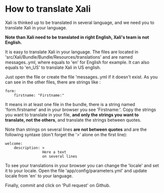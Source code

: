 # How to translate Xali

Xali is thinked up to be translated in several language, and we
need you to translate Xali in your language.

**Note than Xali need to be translated in right English, Xali's team
is not English.**

It is easy to translate Xali in your language. The files are
located in 'src/Xali/Bundle/<sth>Bundle/Resources/translations'
and are named messages.<language>.yml, where <language> equals
to 'en' for English for example. It can also equals to 'en_US'
to translate Xali in US english.

Just open the file or create the file 'messages.<language>.yml if
it doesn't exist. As you can see in the other files, there are
strings like :

    form:
        firstname: "Firstname:"

It means in at least one file in the bundle, there is a
string named 'form.firstname' and in your browser you see
'Firstname:'.
Copy the strings you want to translate in your file, **and only
the strings you want to translate, not the others**, and translate the
strings between quotes.

Note than strings on several lines **are not between quotes** and are
the following syntaxe (don't forget the '>' alone on the first line):

    welcome:
        description: >
                     Here a text
                     on several lines


To see your translations in your browser you can change the 'locale'
and set it to your locale. Open the file
'app/config/parameters.yml' and update locale from 'en' to your
language.

Finally, commit and click on 'Pull request' on Github.
